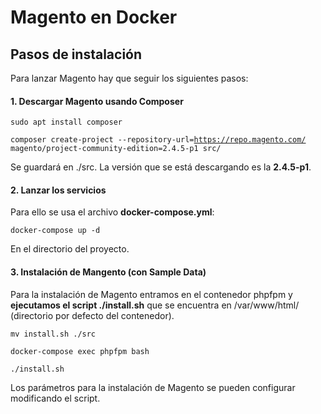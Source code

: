 # Magento en Docker
## Pasos de instalación
Para lanzar Magento hay que seguir los siguientes pasos:

#### 1. Descargar Magento usando Composer
<code>sudo apt install composer</code>

<code>composer create-project --repository-url=https://repo.magento.com/ magento/project-community-edition=2.4.5-p1 src/</code>

Se guardará en ./src. La versión que se está descargando es la **2.4.5-p1**.

#### 2. Lanzar los servicios
Para ello se usa el archivo **docker-compose.yml**:

<code>docker-compose up -d</code>

En el directorio del proyecto.

#### 3. Instalación de Mangento (con Sample Data)
Para la instalación de Magento entramos en el contenedor phpfpm y **ejecutamos el script ./install.sh** que se encuentra en /var/www/html/ (directorio por defecto del contenedor).

<code>mv install.sh ./src</code>

<code>docker-compose exec phpfpm bash</code>

<code>./install.sh</code>

Los parámetros para la instalación de Magento se pueden configurar modificando el script.


